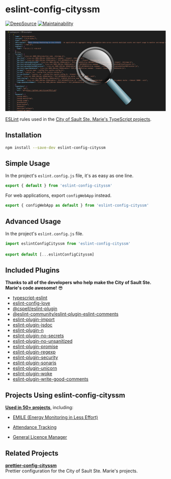 # eslint-config-cityssm

[![DeepSource](https://app.deepsource.com/gh/cityssm/eslint-config-cityssm.svg/?label=active+issues&show_trend=true&token=2x51pzQmdmBmD3LNk4XgOTZC)](https://app.deepsource.com/gh/cityssm/eslint-config-cityssm/)
[![Maintainability](https://api.codeclimate.com/v1/badges/789e61c09874b68eb06a/maintainability)](https://codeclimate.com/github/cityssm/eslint-config-cityssm/maintainability)

![Code Scanning Banner](banner.png)

[ESLint](https://eslint.org/) rules used in the
[City of Sault Ste. Marie's TypeScript projects](https://github.com/search?q=org%3Acityssm++language%3ATypeScript&type=repositories).

## Installation

```sh
npm install --save-dev eslint-config-cityssm
```

## Simple Usage

In the project's `eslint.config.js` file,
it's as easy as one line.

```javascript
export { default } from 'eslint-config-cityssm'
```

For web applications, export `configWebApp` instead.

```javascript
export { configWebApp as default } from 'eslint-config-cityssm'
```

## Advanced Usage

In the project's `eslint.config.js` file.

```javascript
import eslintConfigCityssm from 'eslint-config-cityssm'

export default [...eslintConfigCityssm]
```

## Included Plugins

**Thanks to all of the developers who help make the City of Sault Ste. Marie's code awesome!** 😎

- [typescript-eslint](https://github.com/typescript-eslint/typescript-eslint)
- [eslint-config-love](https://www.npmjs.com/package/eslint-config-love)
- [@cspell/eslint-plugin](https://www.npmjs.com/package/@cspell/eslint-plugin)
- [@eslint-community/eslint-plugin-eslint-comments](https://www.npmjs.com/package/@eslint-community/eslint-plugin-eslint-comments)
- [eslint-plugin-import](https://www.npmjs.com/package/eslint-plugin-import)
- [eslint-plugin-jsdoc](https://www.npmjs.com/package/eslint-plugin-jsdoc)
- [eslint-plugin-n](https://www.npmjs.com/package/eslint-plugin-n)
- [eslint-plugin-no-secrets](https://www.npmjs.com/package/eslint-plugin-no-secrets)
- [eslint-plugin-no-unsanitized](https://www.npmjs.com/package/eslint-plugin-no-unsanitized)
- [eslint-plugin-promise](https://www.npmjs.com/package/eslint-plugin-promise)
- [eslint-plugin-regexp](https://www.npmjs.com/package/eslint-plugin-regexp)
- [eslint-plugin-security](https://www.npmjs.com/package/eslint-plugin-security)
- [eslint-plugin-sonarjs](https://www.npmjs.com/package/eslint-plugin-sonarjs)
- [eslint-plugin-unicorn](https://www.npmjs.com/package/eslint-plugin-unicorn)
- [eslint-plugin-woke](https://www.npmjs.com/package/eslint-plugin-woke)
- [eslint-plugin-write-good-comments](https://www.npmjs.com/package/eslint-plugin-write-good-comments)

## Projects Using eslint-config-cityssm

[**Used in 50+ projects**](https://github.com/search?q=eslint-config-cityssm+path%3A**%2Fpackage.json&type=code), including:

- [EMILE (Energy Monitoring in Less Effort)](https://github.com/cityssm/EMILE)

- [Attendance Tracking](https://github.com/cityssm/attendance-tracking)

- [General Licence Manager](https://github.com/cityssm/general-licence-manager)

## Related Projects

**[prettier-config-cityssm](https://github.com/cityssm/prettier-config-cityssm)**<br />
Prettier configuration for the City of Sault Ste. Marie's projects.
